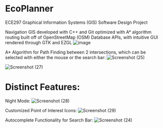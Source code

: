 # EcoPlanner
ECE297 Graphical Information Systems (GIS) Software Design Project

Navigation GIS developed with C++ and Git optimized with A* algorithm routing built off of OpenStreetMap (OSM) Database APIs, with intuitive GUI rendered through GTK and EZGL
![image](https://github.com/AtticanWing/EcoPlanner/assets/55766983/05dca64e-bc5f-42fc-a4f4-972a11c3094a)

A* Algorithm for Path Finding between 2 intersections, which can be selected with either the mouse or the search bar:
![Screenshot (25)](https://github.com/AtticanWing/EcoPlanner/assets/55766983/68460f11-1ff2-4b56-a1df-bc24bb835255)

![Screenshot (27)](https://github.com/AtticanWing/EcoPlanner/assets/55766983/9f530dda-dc20-4fb3-8729-87e7cfc69cc6)

# Distinct Features:

Night Mode:
![Screenshot (28)](https://github.com/AtticanWing/EcoPlanner/assets/55766983/370ebc21-da86-47d0-a04b-6e84053a0799)

Customized Point of Interest Icons:
![Screenshot (29)](https://github.com/AtticanWing/EcoPlanner/assets/55766983/e9657211-bb80-4263-8874-11c8a8c062af)

Autocomplete Functionality for Search Bar:
![Screenshot (24)](https://github.com/AtticanWing/EcoPlanner/assets/55766983/9491bde3-e018-46ec-bef8-670b8786a378)

